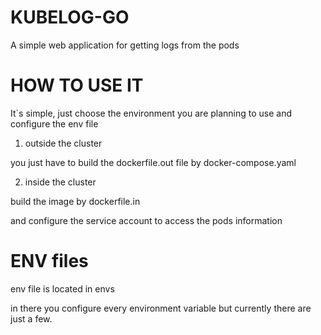 # KUBELOG-GO 

A simple web application for getting logs from the pods

# HOW TO USE IT

It`s simple, just choose the environment you are planning to use and configure the env file

1. outside the cluster

you just have to build the dockerfile.out file by docker-compose.yaml 

2. inside the cluster 

build the image by dockerfile.in 

and configure the service account to access the pods information

# ENV files 

env file is located in envs 

in there you configure every environment variable but currently there are just a few.